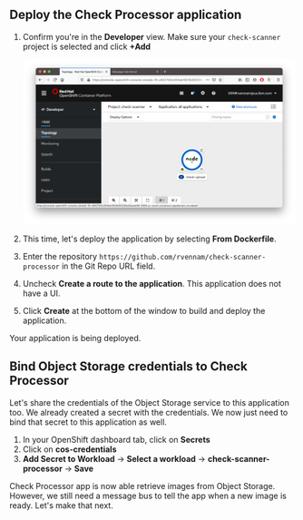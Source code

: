 ## Deploy the Check Processor application

1. Confirm you're in the **Developer** view. Make sure your `check-scanner` project is selected and click **+Add**

    ![](../assets/check-ui-topology.png)

2. This time, let's deploy the application by selecting **From Dockerfile**.

3. Enter the repository `https://github.com/rvennam/check-scanner-processor` in the Git Repo URL field.


4. Uncheck **Create a route to the application**. This application does not have a UI.
   
5. Click **Create** at the bottom of the window to build and deploy the application.

Your application is being deployed.

## Bind Object Storage credentials to Check Processor
Let's share the credentials of the Object Storage service to this application too. We already created a secret with the credentials. We now just need to bind that secret to this application as well.

1. In your OpenShift dashboard tab, click on **Secrets** 
2. Click on **cos-credentials**
3. **Add Secret to Workload** -> **Select a workload** -> **check-scanner-processor** -> **Save**

<!-- Bind the bucket name secret as well:

1. Click on **Secrets** 
2. Click on **cos-bucketname**
3. **Add Secret to Workload** -> **Select a workload** -> **check-scanner-processor** -> **Save** -->

Check Processor app is now able retrieve images from Object Storage. However, we still need a message bus to tell the app when a new image is ready. Let's make that next.